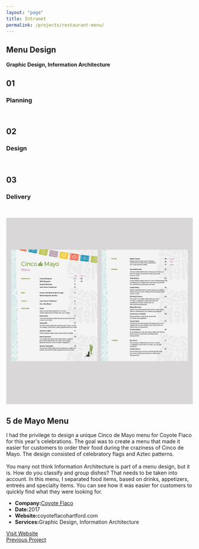 ```yaml
---
layout: "page"
title: Intranet
permalink: /projects/restaurant-menu/
---
```


<style>
      .new-paragraph {
            width: 457px;
      }
      @media only screen and (max-width: 475px) {
            .new-paragraph { 
                  width: 370px;
            }
            .remove-margin-top {
                  margin-top: -200px;
            }
      }
</style>

<section class="page-title parallax-section">
   <div class="row-parallax-bg">
      <div class="parallax-wrapper" style="transform: translate3d(0px, 0px, 0px);">
         <div class="parallax-bg" style="background-image: url('/assets/images/5mayo-menu.jpg');"></div>
      </div>
      <div class="parallax-overlay"></div>
   </div>
   <div class="centrize">
      <div class="v-center">
         <div class="container">
            <div class="row">
               <div class="col-md-8 col-md-offset-2">
                  <div class="title text-center">
                     <h1>Menu Design</h1>
                     <h4>Graphic Design, Information Architecture</h4>
                  </div>
               </div>
            </div>
         </div>
      </div>
   </div>
</section>
<section>
   <div class="container">
      <div class="row">
         <div class="col-sm-4">
            <div class="number-box">
               <div class="number-wrap">
                  <h2>01</h2>
               </div>
               <div class="number-box-content">
                  <h3>Planning</h3>
                  <p>&nbsp;</p>
               </div>
            </div>
         </div>
         <div class="col-sm-4">
            <div class="number-box">
               <div class="number-wrap">
                  <h2>02</h2>
               </div>
               <div class="number-box-content">
                  <h3>Design</h3>
                  <p>&nbsp;</p>
               </div>
            </div>
         </div>
         <div class="col-sm-4">
            <div class="number-box">
               <div class="number-wrap">
                  <h2>03</h2>
               </div>
               <div class="number-box-content">
                  <h3>Delivery</h3>
                  <p>&nbsp;</p>
               </div>
            </div>
         </div>
      </div>
   </div>
</section>
<section>
   <div class="container">
      <div class="row">
         <div class="col-md-7 mb-25">
            <div class="media-video"><img class="img-responsive" src="/assets/images/5mayo-menu.jpg"></div>
         </div>
         <div class="col-md-4 col-md-offset-1">
            <div class="title">
               <h2 class="mt-0 remove-margin-top">5 de Mayo Menu</h2>
            </div>
            <div class="section-content">
               <p>I had the privilege to design a unique Cinco de Mayo menu for Coyote Flaco for this year's celebrations. The goal was to create a menu that made it easier for customers to order their food during the craziness of Cinco de Mayo. The design consisted of celebratory flags and Aztec patterns.
                  <br><br>
                  You many not think Information Architecture is part of a menu design, but it is. How do you classify and group dishes? That needs to be taken into account. In this menu, I separated food items, based on drinks, appetizers, entreés and specialty items. You can see how it was easier for customers to quickly find what they were looking for. 
               </p>
               <div class="project-info mt-25">
                  <ul>
                     <li>
                        <strong>Company:</strong><a href="http://coyoteflacohartford.com" target="_blank">Coyote Flaco</a>
                     </li>
                     <li><strong>Date:</strong>2017</li>
                     <li><strong>Website:</strong>coyoteflacohartford.com</li>
                     <li><strong>Services:</strong>Graphic Design, Information Architecture</li>
                  </ul>
               </div>
               <div class="btn-container mt-25">
                  <a class="btn btn-color btn-block" href="http://www.coyoteflacohartford.com" target="_blank">Visit Website</a>
               </div>
            </div>
         </div>
      </div>
   </div>
</section>
<section class="grey-bg p-0 last-section">
   <div class="container">
      <div class="projects-controller">
         <a class="prev" href="http://patcabrera.com/portfolio/pages/fluvaccine.html"><span><i class="hc-arrow-round-back"></i> Previous Project</span></a> <a class="all" href="http://patcabrera.com/portfolio/index.html"><span><i class="hc-apps"></i></span></a> <a class="next" href="#"><span></span></a>
      </div>
   </div>
</section>